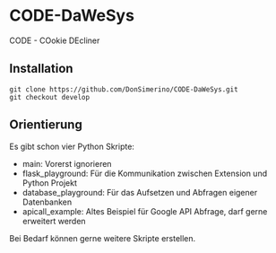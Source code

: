 # CODE-DaWeSys
CODE - COokie DEcliner
## Installation
```
git clone https://github.com/DonSimerino/CODE-DaWeSys.git 
git checkout develop
```
## Orientierung
Es gibt schon vier Python Skripte:
* main: Vorerst ignorieren
* flask_playground: Für die Kommunikation zwischen Extension und Python Projekt
* database_playground: Für das Aufsetzen und Abfragen eigener Datenbanken
* apicall_example: Altes Beispiel für Google API Abfrage, darf gerne erweitert werden

Bei Bedarf können gerne weitere Skripte erstellen.
